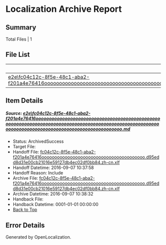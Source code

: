 # <a name='report-top'></a> Localization Archive Report

## Summary
 Total Files | 1

## File List
 Source File | Status | Details 
 ----------- | ------ | ------- 
 [e2e\fc04c12c-8f5e-48c1-aba2-f201a4e76416ooooooooooooooooooooooooooooooooooooooooooooooooooooooooooooooooooooooooooooooooooooooooooooooooooooooooooooooooooooooooooooooooooooooooooooooooooooo.md](https://github.com/OpenLocalizationTestOrg/ol-test0/blob/861c4f48c46003f475b5843aa6cc6aa262a17ad1/e2e/fc04c12c-8f5e-48c1-aba2-f201a4e76416ooooooooooooooooooooooooooooooooooooooooooooooooooooooooooooooooooooooooooooooooooooooooooooooooooooooooooooooooooooooooooooooooooooooooooooooooooooo.md) | ArchivedSuccess | [Details](#19b42fdf1f36395afc8f4de12dd7eeba7d9af77f1)

## Item Details
##### <a name='19b42fdf1f36395afc8f4de12dd7eeba7d9af77f1'></a> Source: [e2e\fc04c12c-8f5e-48c1-aba2-f201a4e76416ooooooooooooooooooooooooooooooooooooooooooooooooooooooooooooooooooooooooooooooooooooooooooooooooooooooooooooooooooooooooooooooooooooooooooooooooooooo.md](https://github.com/OpenLocalizationTestOrg/ol-test0/blob/861c4f48c46003f475b5843aa6cc6aa262a17ad1/e2e/fc04c12c-8f5e-48c1-aba2-f201a4e76416ooooooooooooooooooooooooooooooooooooooooooooooooooooooooooooooooooooooooooooooooooooooooooooooooooooooooooooooooooooooooooooooooooooooooooooooooooooo.md)
* Status: ArchivedSuccess
* Target File: 
* Handoff File: [fc04c12c-8f5e-48c1-aba2-f201a4e76416oooooooooooooooooooooooooooooooooooooooo.d95edd8d31e00cb21016e59127db4ec02df0bb84.zh-cn.xlf](https://github.com/OpenLocalizationTestOrg/ol-test0-handoff/blob/d54d40acc3f715689c73199d771a2f98009ce7f2/ol-handoff/OpenLocalizationTestOrg/ol-test0-zhcn/ci/ht/fc04c12c-8f5e-48c1-aba2-f201a4e76416oooooooooooooooooooooooooooooooooooooooo.d95edd8d31e00cb21016e59127db4ec02df0bb84.zh-cn.xlf)
* Handoff Datetime: 2016-09-07 10:37:58
* Handoff Reason: Include
* Archive File: [fc04c12c-8f5e-48c1-aba2-f201a4e76416oooooooooooooooooooooooooooooooooooooooo.d95edd8d31e00cb21016e59127db4ec02df0bb84.zh-cn.xlf](https://github.com/OpenLocalizationTestOrg/ol-test0-handoff/blob/71796aa7b58c63333bc036dfd1760a47e20499cc/ol-archive/OpenLocalizationTestOrg/ol-test0-zhcn/ci/ht/fc04c12c-8f5e-48c1-aba2-f201a4e76416oooooooooooooooooooooooooooooooooooooooo.d95edd8d31e00cb21016e59127db4ec02df0bb84.zh-cn.xlf)
* Archive Datetime: 2016-09-07 10:38:32
* Handback File: 
* Handback Datetime: 0001-01-01 00:00:00
* [Back to Top](#report-top)


## Error Details

Generated by OpenLocalization.
